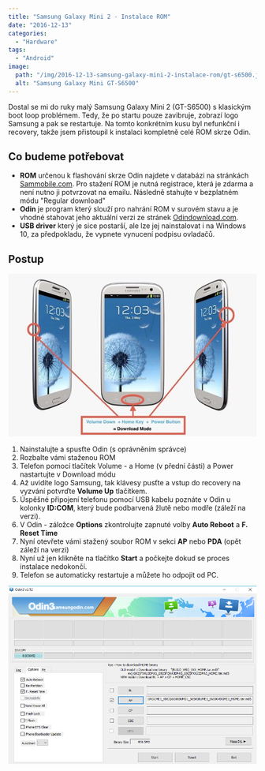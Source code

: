 ```yaml
---
title: "Samsung Galaxy Mini 2 - Instalace ROM"
date: "2016-12-13"
categories: 
  - "Hardware"
tags: 
  - "Android"
image: 
  path: "/img/2016-12-13-samsung-galaxy-mini-2-instalace-rom/gt-s6500.jpg"
  alt: "Samsung Galaxy Mini GT-S6500"
---
```


Dostal se mi do ruky malý Samsung Galaxy Mini 2 (GT-S6500) s klasickým boot loop problémem. Tedy, že po startu pouze zavibruje, zobrazí logo Samsung a pak se restartuje. Na tomto konkrétním kusu byl nefunkční i recovery, takže jsem přistoupil k instalaci kompletně celé ROM skrze Odin.

## Co budeme potřebovat

- **ROM** určenou k flashování skrze Odin najdete v databázi na stránkách [Sammobile.com](https://www.sammobile.com/firmwares/database/GT-S6500/). Pro stažení ROM je nutná registrace, která je zdarma a není nutno ji potvrzovat na emailu. Následně stahujte v bezplatném módu "Regular download"
- **Odin** je program který slouží pro nahrání ROM v surovém stavu a je vhodné stahovat jeho aktuální verzi ze stránek [Odindownload.com](https://Odindownload.com).
- **USB driver** který je sice postarší, ale lze jej nainstalovat i na Windows 10, za předpokladu, že vypnete vynucení podpisu ovladačů.

## Postup

![reset](/img/2016-12-13-samsung-galaxy-mini-2-instalace-rom/snip_20161213103326.png)

1. Nainstalujte a spusťte Odin (s oprávněním správce)
2. Rozbalte vámi staženou ROM
3. Telefon pomocí tlačítek Volume - a Home (v přední části) a Power nastartujte v Download módu
4. Až uvidíte logo Samsung, tak klávesy pusťte a vstup do recovery na vyzvání potvrďte **Volume Up** tlačítkem.
5. Úspěšné připojení telefonu pomocí USB kabelu poznáte v Odin u kolonky **ID:COM**, který bude podbarvená žlutě nebo modře (záleží na verzi).
6. V Odin - záložce **Options** zkontrolujte zapnuté volby **Auto Reboot** a **F. Reset Time** 
7. Nyní otevřete vámi stažený soubor ROM v sekci **AP** nebo **PDA** (opět záleží na verzi)  
8. Nyní už jen klikněte na tlačítko **Start** a počkejte dokud se proces instalace nedokončí.
9. Telefon se automaticky restartuje a můžete ho odpojit od PC.

![odin](/img/2016-12-13-samsung-galaxy-mini-2-instalace-rom/snip_20161213100548.png)
